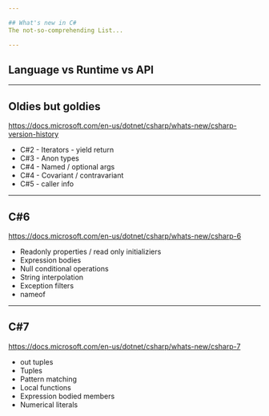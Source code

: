 ```yaml
---

## What's new in C#
The not-so-comprehending List...

---
```


## Language vs Runtime vs API

---

## Oldies but goldies
https://docs.microsoft.com/en-us/dotnet/csharp/whats-new/csharp-version-history
* C#2 - Iterators - yield return
* C#3 - Anon types
* C#4 - Named / optional args
* C#4 - Covariant / contravariant
* C#5 - caller info

---

## C#6
https://docs.microsoft.com/en-us/dotnet/csharp/whats-new/csharp-6
* Readonly properties / read only initializiers
* Expression bodies
* Null conditional operations
* String interpolation
* Exception filters
* nameof

---

## C#7
https://docs.microsoft.com/en-us/dotnet/csharp/whats-new/csharp-7
* out tuples
* Tuples
* Pattern matching
* Local functions
* Expression bodied members
* Numerical literals
